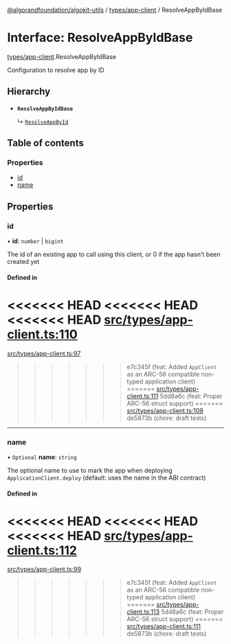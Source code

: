 [@algorandfoundation/algokit-utils](../README.md) / [types/app-client](../modules/types_app_client.md) / ResolveAppByIdBase

# Interface: ResolveAppByIdBase

[types/app-client](../modules/types_app_client.md).ResolveAppByIdBase

Configuration to resolve app by ID

## Hierarchy

- **`ResolveAppByIdBase`**

  ↳ [`ResolveAppById`](types_app_client.ResolveAppById.md)

## Table of contents

### Properties

- [id](types_app_client.ResolveAppByIdBase.md#id)
- [name](types_app_client.ResolveAppByIdBase.md#name)

## Properties

### id

• **id**: `number` \| `bigint`

The id of an existing app to call using this client, or 0 if the app hasn't been created yet

#### Defined in

<<<<<<< HEAD
<<<<<<< HEAD
<<<<<<< HEAD
[src/types/app-client.ts:110](https://github.com/algorandfoundation/algokit-utils-ts/blob/main/src/types/app-client.ts#L110)
=======
[src/types/app-client.ts:97](https://github.com/algorandfoundation/algokit-utils-ts/blob/main/src/types/app-client.ts#L97)
>>>>>>> e7c345f (feat: Added `AppClient` as an ARC-56 compatible non-typed application client)
=======
[src/types/app-client.ts:111](https://github.com/algorandfoundation/algokit-utils-ts/blob/main/src/types/app-client.ts#L111)
>>>>>>> 5dd8a6c (feat: Proper ARC-56 struct support)
=======
[src/types/app-client.ts:109](https://github.com/algorandfoundation/algokit-utils-ts/blob/main/src/types/app-client.ts#L109)
>>>>>>> de5873b (chore: draft tests)

___

### name

• `Optional` **name**: `string`

The optional name to use to mark the app when deploying `ApplicationClient.deploy` (default: uses the name in the ABI contract)

#### Defined in

<<<<<<< HEAD
<<<<<<< HEAD
<<<<<<< HEAD
[src/types/app-client.ts:112](https://github.com/algorandfoundation/algokit-utils-ts/blob/main/src/types/app-client.ts#L112)
=======
[src/types/app-client.ts:99](https://github.com/algorandfoundation/algokit-utils-ts/blob/main/src/types/app-client.ts#L99)
>>>>>>> e7c345f (feat: Added `AppClient` as an ARC-56 compatible non-typed application client)
=======
[src/types/app-client.ts:113](https://github.com/algorandfoundation/algokit-utils-ts/blob/main/src/types/app-client.ts#L113)
>>>>>>> 5dd8a6c (feat: Proper ARC-56 struct support)
=======
[src/types/app-client.ts:111](https://github.com/algorandfoundation/algokit-utils-ts/blob/main/src/types/app-client.ts#L111)
>>>>>>> de5873b (chore: draft tests)
